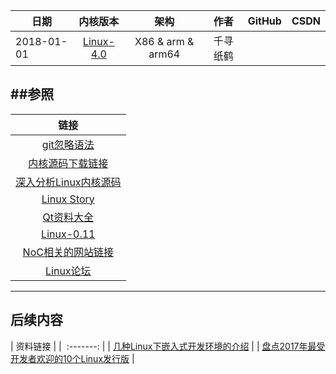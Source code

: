
| 日期 | 内核版本 | 架构| 作者 | GitHub| CSDN |
| ------- |:-------:|:-------:|:-------:|:-------:|:-------:|
| 2018-01-01 | [Linux-4.0](http://lxr.free-electrons.com/source/?v=4.0) | X86 & arm & arm64 | 千寻纸鹤 |  |  |


##参照
-------

|   链接   |
|:-------:|
| [git忽略语法](https://github.com/github/gitignore) |
| [内核源码下载链接](https://www.kernel.org/) |
| [ 深入分析Linux内核源码](http://treelib.com/book-detail-id-33-aid-2158.html) |
| [Linux Story](https://linuxstory.org/) |
| [Qt资料大全](http://blog.csdn.net/liang19890820/article/details/51752029) |
| [Linux-0.11](https://github.com/tinyclub/linux-0.11-lab/blob/master/README.md) |
| [NoC相关的网站链接](https://www.douban.com/group/topic/2837287/) |
| [Linux论坛](https://www.linux.org/articles/) |


-------
## 后续内容

|   资料链接   |
|  :-------:  |
| [几种Linux下嵌入式开发环境的介绍](https://mp.weixin.qq.com/s/iC9BHywtJ7Ap4KlgAyv0Fw) |
| [盘点2017年最受开发者欢迎的10个Linux发行版](https://mp.weixin.qq.com/s/m84R-BHNK80h_C2ld5eQDQ) |
